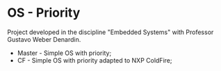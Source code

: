 # OS - Priority

Project developed in the discipline "Embedded Systems" with Professor Gustavo Weber Denardin.

- Master - Simple OS with priority;
- CF - Simple OS with priority adapted to NXP ColdFire;
